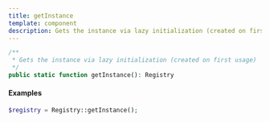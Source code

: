 ```yaml
---
title: getInstance
template: component
description: Gets the instance via lazy initialization (created on first usage).
---
```


```php
/**
 * Gets the instance via lazy initialization (created on first usage)
 */
public static function getInstance(): Registry
```

#### Examples

```php
$registry = Registry::getInstance();
```

